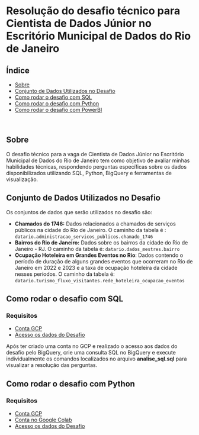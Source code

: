 # Resolução do desafio técnico para Cientista de Dados Júnior no Escritório Municipal de Dados do Rio de Janeiro

## Índice

- [Sobre](#about)
- [Conjunto de Dados Utilizados no Desafio](#dataset)
- [Como rodar o desafio com SQL](#runsql)
- [Como rodar o desafio com Python](#runpython)
- [Como rodar o desafio com PowerBI](#runpowerbi)
<br>

## Sobre <a name = "about"></a>


O desafio técnico para a vaga de Cientista de Dados Júnior no Escritório Municipal de Dados do Rio de Janeiro tem como objetivo de avaliar minhas habilidades técnicas, respondendo perguntas específicas sobre os dados disponibilizados utilizando SQL, Python, BigQuery e ferramentas de visualização.

## Conjunto de Dados Utilizados no Desafio<a name = "dataset"></a>

Os conjuntos de dados que serão utilizados no desafio são:

- **Chamados do 1746:** Dados relacionados a chamados de serviços públicos na cidade do Rio de Janeiro. O caminho da tabela é : `datario.administracao_servicos_publicos.chamado_1746`
- **Bairros do Rio de Janeiro:** Dados sobre os bairros da cidade do Rio de Janeiro - RJ. O caminho da tabela é: `datario.dados_mestres.bairro`
- **Ocupação Hoteleira em Grandes Eventos no Rio**: Dados contendo o período de duração de alguns grandes eventos que ocorreram no Rio de Janeiro em 2022 e 2023 e a taxa de ocupação hoteleira da cidade nesses períodos. O caminho da tabela é: `datario.turismo_fluxo_visitantes.rede_hoteleira_ocupacao_eventos`

## Como rodar o desafio com SQL <a name = "runsql"></a>

### Requisitos
- <a href="https://docs.dados.rio/tutoriais/como-acessar-dados/#como-criar-uma-conta-na-gcp">Conta GCP</a>
- <a href="https://docs.dados.rio/tutoriais/como-acessar-dados">Acesso os dados do Desafio</a>


Após ter criado uma conta no GCP e realizado o acesso aos dados do desafio pelo BigQuery, crie uma consulta SQL no BigQuery e execute individualmente os comandos localizados no arquivo <b>analise_sql.sql</b> para visualizar a resolução das perguntas.

## Como rodar o desafio com Python <a name = "runpython"></a>

### Requisitos
- <a href="https://colab.research.google.com/notebooks/welcome.ipynb?hl=pt-BR">Conta GCP</a>
- <a href="https://docs.dados.rio/tutoriais/como-acessar-dados/#como-criar-uma-conta-na-gcp">Conta no Google Colab</a>
- <a href="https://docs.dados.rio/tutoriais/como-acessar-dados">Acesso os dados do Desafio</a>


